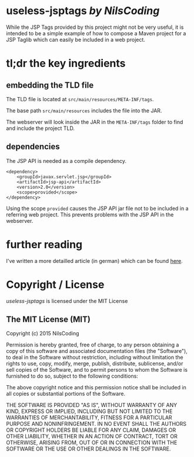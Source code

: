 # useless-jsptags *by NilsCoding*

While the JSP Tags provided by this project might not be very useful, it is intended to be a simple example of how to compose a Maven project for a JSP Taglib which can easily be included in a web project.

# tl;dr the key ingredients

## embedding the TLD file

The TLD file is located at `src/main/resources/META-INF/tags`.

The base path `src/main/resources` includes the file into the JAR.

The webserver will look inside the JAR in the `META-INF/tags` folder to find and include the project TLD.

## dependencies

The JSP API is needed as a compile dependency.

```
<dependency>
    <groupId>javax.servlet.jsp</groupId>
    <artifactId>jsp-api</artifactId>
    <version>2.0</version>
    <scope>provided</scope>
</dependency>
```

Using the scope `provided` causes the JSP API jar file not to be included in a referring web project. This prevents problems with the JSP API in the webserver.

# further reading

I've written a more detailled article (in german) which can be found [here](http://www.nilscoding.com/12_16/jsp_taglib_maven_jar.html).

# Copyright / License

*useless-jsptags* is licensed under the MIT License

## The MIT License (MIT)

Copyright (c) 2015 NilsCoding

Permission is hereby granted, free of charge, to any person obtaining a copy
of this software and associated documentation files (the "Software"), to deal
in the Software without restriction, including without limitation the rights
to use, copy, modify, merge, publish, distribute, sublicense, and/or sell
copies of the Software, and to permit persons to whom the Software is
furnished to do so, subject to the following conditions:

The above copyright notice and this permission notice shall be included in all
copies or substantial portions of the Software.

THE SOFTWARE IS PROVIDED "AS IS", WITHOUT WARRANTY OF ANY KIND, EXPRESS OR
IMPLIED, INCLUDING BUT NOT LIMITED TO THE WARRANTIES OF MERCHANTABILITY,
FITNESS FOR A PARTICULAR PURPOSE AND NONINFRINGEMENT. IN NO EVENT SHALL THE
AUTHORS OR COPYRIGHT HOLDERS BE LIABLE FOR ANY CLAIM, DAMAGES OR OTHER
LIABILITY, WHETHER IN AN ACTION OF CONTRACT, TORT OR OTHERWISE, ARISING FROM,
OUT OF OR IN CONNECTION WITH THE SOFTWARE OR THE USE OR OTHER DEALINGS IN THE
SOFTWARE. 


